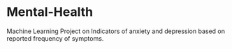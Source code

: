 # Mental-Health
Machine Learning Project on Indicators of anxiety and depression based on reported frequency of symptoms.
